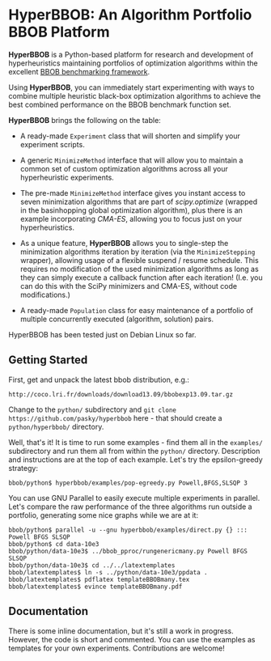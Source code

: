 HyperBBOB: An Algorithm Portfolio BBOB Platform
===============================================

**HyperBBOB** is a Python-based platform for research and development of
hyperheuristics maintaining portfolios of optimization algorithms within
the excellent [BBOB benchmarking framework](http://coco.gforge.inria.fr/doku.php).

Using **HyperBBOB**, you can immediately start experimenting with ways to
combine multiple heuristic black-box optimization algorithms to achieve
the best combined performance on the BBOB benchmark function set.

**HyperBBOB** brings the following on the table:

  * A ready-made ``Experiment`` class that will shorten and simplify your
    experiment scripts.

  * A generic ``MinimizeMethod`` interface that will allow you to maintain
    a common set of custom optimization algorithms across all your
    hyperheuristic experiments.

  * The pre-made ``MinimizeMethod`` interface gives you instant access to
    seven minimization algorithms that are part of *scipy.optimize*
    (wrapped in the basinhopping global optimization algorithm),
    plus there is an example incorporating *CMA-ES*, allowing you to
    focus just on your hyperheuristics.

  * As a unique feature, **HyperBBOB** allows you to single-step
    the minimization algorithms iteration by iteration (via the
    ``MinimizeStepping`` wrapper), allowing usage of a flexible suspend
    / resume schedule.  This requires no modification of the used
    minimization algorithms as long as they can simply execute
    a callback function after each iteration!  (I.e. you can do this
    with the SciPy minimizers and CMA-ES, without code modifications.)

  * A ready-made ``Population`` class for easy maintenance of a portfolio
    of multiple concurrently executed (algorithm, solution) pairs.

HyperBBOB has been tested just on Debian Linux so far.


Getting Started
---------------

First, get and unpack the latest bbob distribution, e.g.:

	http://coco.lri.fr/downloads/download13.09/bbobexp13.09.tar.gz

Change to the ``python/`` subdirectory and ``git clone
https://github.com/pasky/hyperbbob`` here - that should
create a ``python/hyperbbob/`` directory.

Well, that's it!  It is time to run some examples - find them all
in the ``examples/`` subdirectory and run them all from within the
``python/`` directory.  Description and instructions are at the
top of each example.  Let's try the epsilon-greedy strategy:

	bbob/python$ hyperbbob/examples/pop-egreedy.py Powell,BFGS,SLSQP 3

You can use GNU Parallel to easily execute multiple experiments in
parallel.  Let's compare the raw performance of the three algorithms
run outside a portfolio, generating some nice graphs while we are at it:

	bbob/python$ parallel -u --gnu hyperbbob/examples/direct.py {} ::: Powell BFGS SLSQP
	bbob/python$ cd data-10e3
	bbob/python/data-10e3$ ../bbob_pproc/rungenericmany.py Powell BFGS SLSQP
	bbob/python/data-10e3$ cd ../../latextemplates
	bbob/latextemplates$ ln -s ../python/data-10e3/ppdata .
	bbob/latextemplates$ pdflatex templateBBOBmany.tex
	bbob/latextemplates$ evince templateBBOBmany.pdf


Documentation
-------------

There is some inline documentation, but it's still a work in progress.
However, the code is short and commented.  You can use the examples
as templates for your own experiments.  Contributions are welcome!
